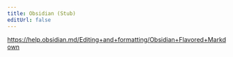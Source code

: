 ```yaml
---
title: Obsidian (Stub)
editUrl: false
---
```


<https://help.obsidian.md/Editing+and+formatting/Obsidian+Flavored+Markdown>

